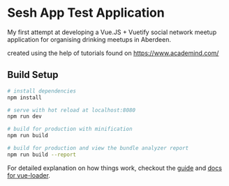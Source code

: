 # Sesh App Test Application

My first attempt at developing a Vue.JS + Vuetify social network meetup application for organising drinking meetups in Aberdeen.

created using the help of tutorials found on https://www.academind.com/

## Build Setup

``` bash
# install dependencies
npm install

# serve with hot reload at localhost:8080
npm run dev

# build for production with minification
npm run build

# build for production and view the bundle analyzer report
npm run build --report
```

For detailed explanation on how things work, checkout the [guide](http://vuejs-templates.github.io/webpack/) and [docs for vue-loader](http://vuejs.github.io/vue-loader).

